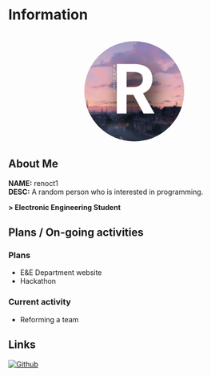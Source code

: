 # Information
<br/>
<div id="header" align="center">
    <img alt="Profile image" src="./img/profile.png" width="200px" height="200px" style="border-radius: 50%" />
</div>

## About Me

**NAME:** renoct1
<br/>
**DESC:** A random person who is interested in programming.

**> Electronic Engineering Student** <br/>

## Plans / On-going activities

### Plans
- E&E Department website
- Hackathon

### Current activity
- Reforming a team

## Links

[![Github](https://img.shields.io/badge/Github-181717?style=flat-square&logo=github&logoColor=white)](https://github.com/renoct1)
